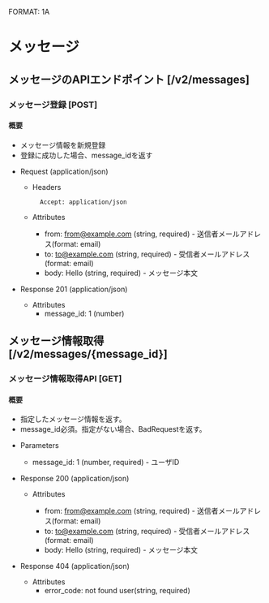 FORMAT: 1A
# メッセージ
## メッセージのAPIエンドポイント [/v2/messages]
### メッセージ登録 [POST]
#### 概要
* メッセージ情報を新規登録
* 登録に成功した場合、message_idを返す
+ Request (application/json)
    + Headers

            Accept: application/json

    + Attributes

        + from: from@example.com (string, required) - 送信者メールアドレス(format: email)
        + to: to@example.com (string, required) - 受信者メールアドレス(format: email)
        + body: Hello (string, required) - メッセージ本文

+ Response 201 (application/json)

    + Attributes
        + message_id: 1 (number)

## メッセージ情報取得 [/v2/messages/{message_id}]
### メッセージ情報取得API [GET]
#### 概要
* 指定したメッセージ情報を返す。
* message_id必須。指定がない場合、BadRequestを返す。

+ Parameters

    + message_id: 1 (number, required) - ユーザID

+ Response 200 (application/json)

    + Attributes

        + from: from@example.com (string, required) - 送信者メールアドレス(format: email)
        + to: to@example.com (string, required) - 受信者メールアドレス(format: email)
        + body: Hello (string, required) - メッセージ本文


+ Response 404 (application/json)

    + Attributes
        + error_code: not found user(string, required)

